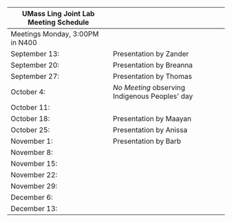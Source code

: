 | UMass Ling Joint Lab Meeting Schedule |                         |
|---------------------------------------|-------------------------|
| Meetings Monday, 3:00PM in N400       |                         |
| September 13:                         | Presentation by Zander  |
| September 20:                         | Presentation by Breanna |
| September 27:                         | Presentation by Thomas  |
| October 4:                            | *No Meeting* observing Indigenous Peoples' day|
| October 11:                           |                         |
| October 18:                           | Presentation by Maayan  |
| October 25:                           | Presentation by Anissa  |
| November 1:                           | Presentation by Barb    |
| November 8:                           |                         |
| November 15:                          |                         |
| November 22:                          |                         |
| November 29:                          |                         |
| December 6:                           |                         |
| December 13:                          |                         |
